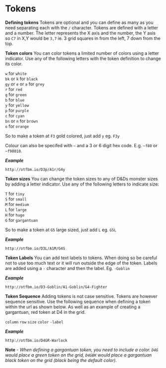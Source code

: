 # Tokens

**Defining tokens**
Tokens are optional and you can define as many as you need separating each with the `/` character. Tokens are defined with a letter and a number. The letter represents the X axis and the number, the Y axis so `C7` in X,Y would be `3,7` ie. 3 grid squares in from the left, 7 down from the top.

**Token colors**
You can color tokens a limited number of colors using a letter indicator. Use any of the following letters with the token definition to change its color.

`w` for `white`  
`bk` or `k` for `black`  
`gy` or `e` or `a` for `grey`  
`r` for `red`  
`g` for `green`  
`b` for `blue`  
`y` for `yellow`  
`p` for `purple`  
`c` for `cyan`  
`bn` or `n` for `brown`  
`o` for `orange`  

So to make a token at `F3` gold colored, just add `y` eg. `F3y`

Colour can also be specifed with `~` and a 3 or 6 digit hex code. E.g. `~f80` or `~f98010`.

_**Example**_
```
http://otfbm.io/D3p/A1r/G4y
```

**Token sizes**
You can change the token sizes to any of D&Ds monster sizes by adding a letter indicator. Use any of the following letters to indicate size:

`T` for `tiny`  
`S` for `small`  
`M` for `medium`  
`L` for `large`  
`H` for `huge`  
`G` for `gargantuan`  

So to make a token at `G5` large sized, just add `L` eg. `G5L`

_**Example**_
```
http://otfbm.io/D3L/A1M/G4S
```

**Token Labels**
You can add text labels to tokens. When doing so be careful not to use too much text or it will run outside the edge of the token. Labels are added using a `-` character and then the label. Eg. `-Goblin`

_**Example**_
```
http://otfbm.io/D3-Goblin/A1-Goblin/G4-Fighter
```

**Token Sequence**
Adding tokens is not case sensitive.  Tokens are however sequence sensitive. Use the following sequence when defining a token within the url as shown below. As well as an example of creating a gargantuan, red token at D4 in the grid.  

 `column` `row` `size` `color` `-label`

_**Example**_
```
http://otfbm.io/D4GR-Warlock
```

**Note** - *When defining a gargantuan token, you need to include a color. `D4G` would place a green token on the grid, `D4GBK` would place a gargantuan black token on the grid (black being the default color).*
